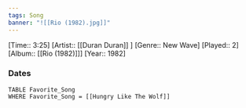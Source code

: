 ```yaml
---
tags: Song  
banner: "![[Rio (1982).jpg]]"
---
```

[Time:: 3:25]
[Artist:: [[Duran Duran]] ]
[Genre:: New Wave]
[Played:: 2]
[Album:: [[Rio (1982)]]]
[Year:: 1982]
### Dates
````dataview
TABLE Favorite_Song
WHERE Favorite_Song = [[Hungry Like The Wolf]]
````